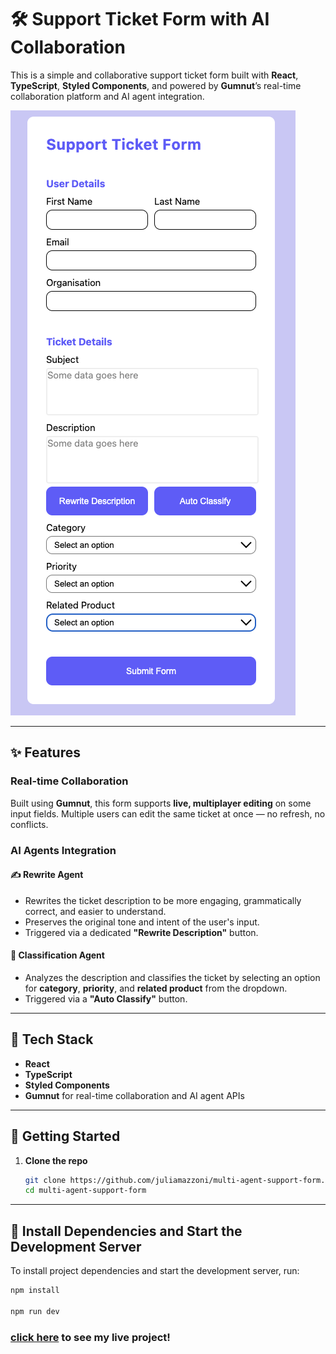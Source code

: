 # 🛠️ Support Ticket Form with AI Collaboration

This is a simple and collaborative support ticket form built with **React**, **TypeScript**, **Styled Components**, and powered by **Gumnut**’s real-time collaboration platform and AI agent integration.

![Support ticket form image](Support-ticket-form.png)

---

## ✨ Features

### Real-time Collaboration
Built using **Gumnut**, this form supports **live, multiplayer editing** on some input fields. Multiple users can edit the same ticket at once — no refresh, no conflicts.

### AI Agents Integration

#### ✍️ Rewrite Agent
- Rewrites the ticket description to be more engaging, grammatically correct, and easier to understand.
- Preserves the original tone and intent of the user's input.
- Triggered via a dedicated **"Rewrite Description"** button.

#### 🧠 Classification Agent
- Analyzes the description and classifies the ticket by selecting an option for **category**, **priority**, and **related product** from the dropdown.
- Triggered via a **"Auto Classify"** button.

---

## 🔧 Tech Stack

- **React**
- **TypeScript**
- **Styled Components**
- **Gumnut** for real-time collaboration and AI agent APIs

---

## 🚀 Getting Started

1. **Clone the repo**
   ```bash
   git clone https://github.com/juliamazzoni/multi-agent-support-form.git
   cd multi-agent-support-form
   ```

---

## 🔧 Install Dependencies and Start the Development Server 

To install project dependencies and start the development server, run:

```bash
npm install

npm run dev
```

### [click here](https://multi-agent-support-form.surge.sh/) to see my live project!
